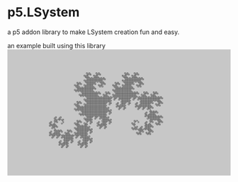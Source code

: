 # p5.LSystem

a p5 addon library to make LSystem creation fun and easy.

an example built using this library
![exmaple image](/img.png "example image")
